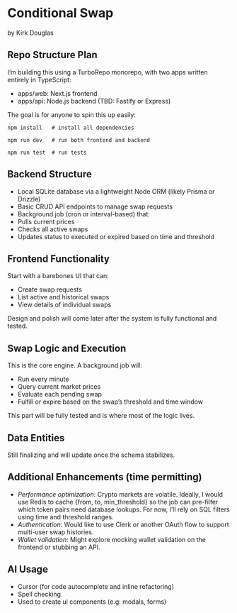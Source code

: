 # **Conditional Swap**

by Kirk Douglas

## **Repo Structure Plan**

I’m building this using a TurboRepo monorepo, with two apps written entirely in TypeScript:

* apps/web: Next.js frontend
* apps/api: Node.js backend (TBD: Fastify or Express)

The goal is for anyone to spin this up easily:

```
npm install   # install all dependencies

npm run dev   # run both frontend and backend

npm run test  # run tests
```

## Backend Structure

* Local SQLite database via a lightweight Node ORM (likely Prisma or Drizzle)
* Basic CRUD API endpoints to manage swap requests
* Background job (cron or interval-based) that:
* Pulls current prices
* Checks all active swaps
* Updates status to executed or expired based on time and threshold

## Frontend Functionality

Start with a barebones UI that can:

* Create swap requests
* List active and historical swaps
* View details of individual swaps

Design and polish will come later after the system is fully functional and tested.

## Swap Logic and Execution

This is the core engine. A background job will:

* Run every minute
* Query current market prices
* Evaluate each pending swap
* Fulfill or expire based on the swap’s threshold and time window

This part will be fully tested and is where most of the logic lives.

## **Data Entities**

Still finalizing and will update once the schema stabilizes.

## Additional Enhancements (time permitting)

* *Performance optimization*: Crypto markets are volatile. Ideally, I would use Redis to cache {from, to, min_threshold} so the job can pre-filter which token pairs need database lookups. For now, I’ll rely on SQL filters using time and threshold ranges.
* *Authentication*: Would like to use Clerk or another OAuth flow to support multi-user swap histories.
* *Wallet validation*: Might explore mocking wallet validation on the frontend or stubbing an API.

## AI Usage

* Cursor (for code autocomplete and inline refactoring)
* Spell checking
* Used to create ui components (e.g: modals, forms)
